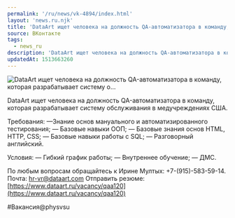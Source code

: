 ```yaml
---
permalink: '/ru/news/vk-4894/index.html'
layout: 'news.ru.njk'
title: 'DataArt ищет человека на должность QA-автоматизатора в команду, которая разрабатывает систему о'
source: ВКонтакте
tags:
  - news_ru
description: 'DataArt ищет человека на должность QA-автоматизатора в команду, которая разрабатывает систему о…'
updatedAt: 1513663260
---
```

![DataArt ищет человека на должность QA-автоматизатора в команду, которая разрабатывает систему о…](https://sun9-20.userapi.com/impf/c834103/v834103646/5b1a4/UTBOW_AFTC0.jpg?size=1200x630&quality=96&proxy=1&sign=95ceae238f795aac6a97280714531001&c_uniq_tag=M6ThjuYuNYwfiluLYcr1P0yE95Aa4_LDFvNIcBb5-9E&type=album)

DataArt ищет человека на должность QA-автоматизатора в команду, которая разрабатывает систему обслуживания в медучреждениях США.

Требования:
—Знание основ мануального и автоматизированного тестирования;
— Базовые навыки ООП;
— Базовые знания основ HTML, HTTP, CSS;
— Базовые навыки работы с SQL;
— Разговорный английский.

Условия:
— Гибкий график работы;
— Внутреннее обучение;
— ДМС.

По любым вопросам обращайтесь к Ирине Мултых: +7-(915)-583-59-14.
Почта: hr-vr@dataart.com
Отправить резюме: [https://www.dataart.ru/vacancy/qaa120](https://www.dataart.ru/vacancy/qaa120)

#Вакансия@physvsu
